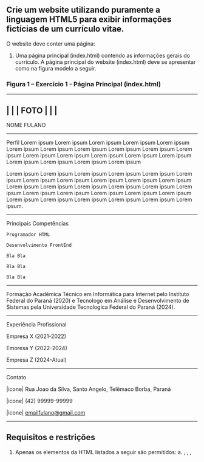 
## Crie um website utilizando puramente a linguagem HTML5 para exibir informações fictícias de um currículo vitae. 
O website deve conter uma página:
1. Uma página principal (index.html) contendo as informações gerais do currículo. 
A página principal do website (index.html) deve se apresentar como na figura modelo a seguir.

### Figura 1 – Exercício 1 - Página Principal (index.html)
----------
|        |
|  FOTO  |
|        |
----------
NOME FULANO
_______________________________________________________________________________________________________________________
Perfil
Lorem ipsum Lorem ipsum Lorem ipsum Lorem ipsum Lorem ipsum Lorem ipsum Lorem ipsum Lorem ipsum Lorem ipsum Lorem ipsum
Lorem ipsum Lorem ipsum Lorem ipsum Lorem ipsum Lorem ipsum Lorem ipsum Lorem ipsum Lorem ipsum Lorem ipsum Lorem ipsum

Lorem ipsum Lorem ipsum Lorem ipsum Lorem ipsum Lorem ipsum Lorem ipsum Lorem ipsum Lorem ipsum Lorem ipsum Lorem ipsum 
Lorem ipsum Lorem ipsum Lorem ipsum Lorem ipsum Lorem ipsum Lorem ipsum Lorem ipsum Lorem ipsum Lorem ipsum Lorem ipsum 
Lorem ipsum Lorem ipsum Lorem ipsum Lorem ipsum Lorem ipsum Lorem ipsum Lorem ipsum Lorem ipsum.

_______________________________________________________________________________________________________________________
Principais Competências

    Programador HTML

    Desenvolvimento FrontEnd

    Bla Bla

    Bla Bla

    Bla Bla

_______________________________________________________________________________________________________________________
Formação Acadêmica
Técnico em Informática para Internet pelo Instituto Federal do Paraná (2020) e Tecnologo em Análise e Desenvolvimento 
de Sistemas pela Universidade Tecnologica Federal do Paraná (2024).
_______________________________________________________________________________________________________________________
Experiência Profissional

   Empresa X (2021-2022)

   Emoresa Y (2022-2024)

   Empresa Z (2024-Atual)
   
_______________________________________________________________________________________________________________________
Contato

   |icone|  Rua Joao da Silva, Santo Angelo, Telêmaco Borba, Paraná

   |icone|  (42) 99999-99999

   |icone|  emailfulano@gmail.com
   
_______________________________________________________________________________________________________________________

## Requisitos e restrições
1. Apenas os elementos da HTML listados a seguir são permitidos:
a. <html>, <body>, <head>, <title>, <meta>
b. <h1>, <h2>, <p>, <b>, <strong> 
c. <img>, <a>, <hr>, <br>, <img>
2. O website deve ser organizado a partir de uma pasta raiz de nome trab1, a qual deve conter o arquivo index.html e uma subpasta de nome images contendo os arquivos de imagens necessários;
3. Nas duas páginas, a aba do navegador deve apresentar o texto: “Currículo de Fulano de Tal”;
4. A foto do autor do currículo na página principal deverá aparecer antes do nome, conforme modelo apresentado acima, no tamanho 120 x 120 pixels. Utilize a foto de um avatar. Não
utilize foto própria;
5. Utilize o elemento <h1> para inserção do nome do autor e elementos <h2> para os títulos relativos às seções do currículo (Perfil, Principais Competências, Formação Acadêmica,
etc.). As partes devem ser separadas por elementos <hr>.
6. A seção Perfil deve ter pelo menos dois parágrafos;
7. A seção Formação Acadêmica deve ter um conteúdo similar ao apresentado na figura, contendo os links para sites das universidades;
8. A seção Experiência Profissional deve ser organizada como apresentada na figura;
